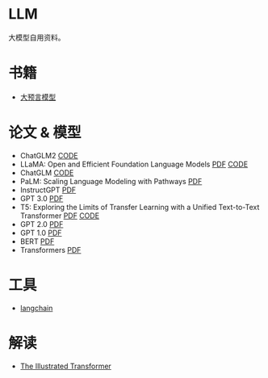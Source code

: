 # LLM
大模型自用资料。

# 书籍
- [大预言模型](https://llmbook-zh.github.io/)

# 论文 & 模型
- ChatGLM2
[CODE](https://github.com/THUDM/ChatGLM2-6B)
- LLaMA: Open and Efficient Foundation Language Models
[PDF](https://arxiv.org/pdf/2302.13971)
[CODE](https://github.com/facebookresearch/llama)
- ChatGLM
[CODE](https://github.com/THUDM/ChatGLM-6B)
- PaLM: Scaling Language Modeling with Pathways
[PDF](https://arxiv.org/pdf/2204.02311.pdf)
- InstructGPT
[PDF](https://arxiv.org/pdf/2203.02155)
- GPT 3.0
[PDF](https://papers.nips.cc/paper/2020/file/1457c0d6bfcb4967418bfb8ac142f64a-Paper.pdf)
- T5: Exploring the Limits of Transfer Learning with a Unified Text-to-Text Transformer
[PDF](https://arxiv.org/pdf/1910.10683.pdf)
[CODE](https://github.com/google-research/text-to-text-transfer-transformer)
- GPT 2.0
[PDF](https://d4mucfpksywv.cloudfront.net/better-language-models/language_models_are_unsupervised_multitask_learners.pdf)
- GPT 1.0
[PDF](https://www.cs.ubc.ca/~amuham01/LING530/papers/radford2018improving.pdf)
- BERT
[PDF](https://aclanthology.org/N19-1423.pdf)
- Transformers
[PDF](https://arxiv.org/pdf/1706.03762.pdf)

# 工具
- [langchain](https://github.com/hwchase17/langchain)

# 解读
- [The Illustrated Transformer](http://jalammar.github.io/illustrated-transformer/)
